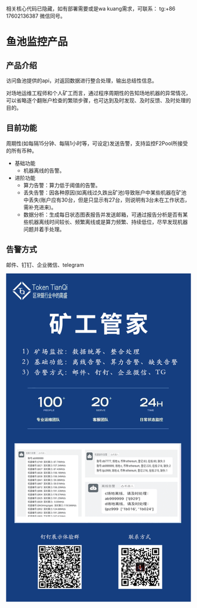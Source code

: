 相关核心代码已隐藏，如有部署需要或是wa kuang需求，可联系：
tg:+86 17602136387
微信同号。

# 鱼池监控产品

## 产品介绍

访问鱼池提供的api，对返回数据进行整合处理，输出总结性信息。

对场地运维工程师和个人矿工而言，通过程序周期性的告知场地机器的异常情况，可以省略逐个翻账户检查的繁琐步骤，也可达到及时发现、及时反馈、及时处理的目的。

## 目前功能

周期性(如每隔15分钟、每隔1小时等，可设定)发送告警，支持监控F2Pool所接受的所有币种。

- 基础功能
  - 机器离线的告警。
- 进阶功能
  - 算力告警：算力低于阈值的告警。
  - 丢失告警：因各种原因(如离线过久跌出矿池)导致账户中某些机器在矿池中丢失(账户应有30台，但是只显示有27台，则说明有3台未在工作状态，需补充进来)。
  - 数据分析：生成每日状态图表报告并发送邮箱，可通过报告分析是否有某些机器离线时间较长、频繁离线或是算力频繁、持续低位，尽早发现机器问题并着手处理。

## 告警方式
邮件、钉钉、企业微信、telegram

![图片](./矿工管家.png)
